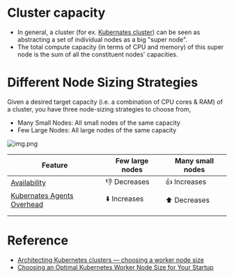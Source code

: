 
# Cluster capacity
- In general, a cluster (for ex. [Kubernates cluster](../../6_DevOps/Kubernates.md)) can be seen as abstracting a set of individual nodes as a big "super node".
- The total compute capacity (in terms of CPU and memory) of this super node is the sum of all the constituent nodes' capacities.

# Different Node Sizing Strategies

Given a desired target capacity (i.e. a combination of CPU cores & RAM) of a cluster, you have three node-sizing strategies to choose from,
- Many Small Nodes: All small nodes of the same capacity
- Few Large Nodes: All large nodes of the same capacity

![img.png](https://learnk8s.io/a/9b6d0691337289c039f1a33201e15a3f.svg)

| Feature                              | Few large nodes        | Many small nodes     |
|--------------------------------------|------------------------|----------------------|
| [Availability](../HighAvailability.md) | :-1: Decreases         | :+1: Increases       |
| [Kubernates Agents Overhead](../../6_DevOps/Kubernates.md#pods)         | :arrow_down: Increases | :arrow_up: Decreases |
|                                      |                        |                      |
|                                      |                        |                      |


# Reference
- [Architecting Kubernetes clusters — choosing a worker node size](https://learnk8s.io/kubernetes-node-size)
- [Choosing an Optimal Kubernetes Worker Node Size for Your Startup](https://blog.devgenius.io/choosing-an-optimal-kubernetes-worker-node-size-e0eacab408c4)